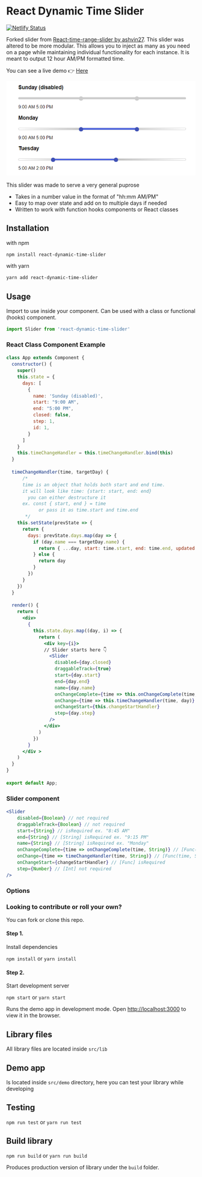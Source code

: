# React Dynamic Time Slider
[![Netlify Status](https://api.netlify.com/api/v1/badges/e8b0f282-2143-429f-ad05-1ad8646e996b/deploy-status)](https://app.netlify.com/sites/react-dynamic-time-slider-demo/deploys)


Forked slider from <a href="https://github.com/ashvin27/react-time-range-slider" target="_blank">React-time-range-slider by ashvin27</a>.
This slider was altered to be more modular. This allows you to inject as many as you need on a page while maintaining individual functionality for each instance. It is meant to output 12 hour AM/PM formatted time.

You can see a live demo 👉 [Here](https://react-dynamic-time-slider-demo.netlify.com/)

<img src="https://github.com/CLantigua2/react-dynamic-time-slider/blob/master/slider.PNG" width="800">

This slider was made to serve a very general puprose

* Takes in a number value in the format of "hh:mm AM/PM"
* Easy to map over state and add on to multiple days if needed
* Written to work with function hooks components or React classes

## Installation
with npm
```bash
npm install react-dynamic-time-slider
```
with yarn
```bash
yarn add react-dynamic-time-slider
```

## Usage

Import to use inside your component. Can be used with a class or functional (hooks) component.

```js
import Slider from 'react-dynamic-time-slider'
```

### React Class Component Example
```jsx
class App extends Component {
  constructor() {
    super()
    this.state = {
      days: [
        {
          name: 'Sunday (disabled)',
          start: "9:00 AM",
          end: "5:00 PM",
          closed: false,
          step: 1,
          id: 1,
        }
      ]
    }
    this.timeChangeHandler = this.timeChangeHandler.bind(this)
  }

  timeChangeHandler(time, targetDay) {
      /*
      time is an object that holds both start and end time.
      it will look like time: {start: start, end: end}
        you can either destructure it
      ex. const { start, end } = time
            or pass it as time.start and time.end
       */
    this.setState(prevState => {
      return {
        days: prevState.days.map(day => {
          if (day.name === targetDay.name) {
            return { ...day, start: time.start, end: time.end, updated: true }
          } else {
            return day
          }
        })
      }
    })
  }

  render() {
    return (
      <div>
        {
          this.state.days.map((day, i) => {
            return (
              <div key={i}>
              // Slider starts here 👇
                <Slider
                  disabled={day.closed}
                  draggableTrack={true}
                  start={day.start}
                  end={day.end}
                  name={day.name}
                  onChangeComplete={time => this.onChangeComplete(time, day)}
                  onChange={time => this.timeChangeHandler(time, day)}
                  onChangeStart={this.changeStartHandler}
                  step={day.step}
                />
              </div>
            )
          })
        }
      </div >
    )
  }
}

export default App;
```

### Slider component
```jsx
<Slider
    disabled={Boolean} // not required
    draggableTrack={Boolean} // not required
    start={String} // isRequired ex. "8:45 AM"
    end={String} // [String] isRequired ex. "9:15 PM"
    name={String} // [String] isRequired ex. "Monday"
    onChangeComplete={time => onChangeComplete(time, String)} // [Func(time, String)] isRequired
    onChange={time => timeChangeHandler(time, String)} // [Func(time, String)] isRequired
    onChangeStart={changeStartHandler} // [Func] isRequired
    step={Number} // [Int] not required
/>
```

### Options

### Looking to contribute or roll your own?
You can fork or clone this repo.

#### Step 1.

Install dependencies

`npm install` or `yarn install`

#### Step 2.

Start development server

`npm start` or `yarn start`

Runs the demo app in development mode.
Open [http://localhost:3000](http://localhost:3000) to view it in the browser.

## Library files

All library files are located inside `src/lib`

## Demo app

Is located inside `src/demo` directory, here you can test your library while developing

## Testing

`npm run test` or `yarn run test`

## Build library

`npm run build` or `yarn run build`

Produces production version of library under the `build` folder.

